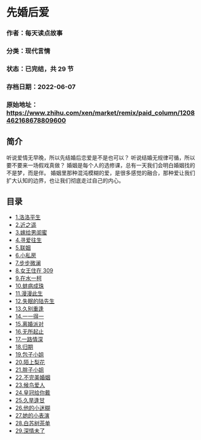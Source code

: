 # 先婚后爱

### 作者：每天读点故事

### 分类：现代言情

### 状态：已完结，共 29 节

### 存档日期：2022-06-07

### 原始地址：https://www.zhihu.com/xen/market/remix/paid_column/1208462168678809600


## 简介
听说爱情无早晚，所以先结婚后恋爱是不是也可以？
听说结婚无规律可循，所以要不要来一场假戏真做？
婚姻是每个人的选修课，总有一天我们会明白婚姻找的不是梦，而是伴。
婚姻里那种混沌模糊的爱，是很多感觉的融合，那种爱让我们扩大认知的边界，也让我们彻底走过自己的内心。 


  






## 目录
- [1.洛洛平生](1.洛洛平生.md)<!-- 2020-02-12 02:17 -->
- [2.近之遥](2.近之遥.md)<!-- 2020-02-12 02:39 -->
- [3.嫁给男闺蜜](3.嫁给男闺蜜.md)<!-- 2020-02-12 03:14 -->
- [4.寻爱往生](4.寻爱往生.md)<!-- 2020-02-12 08:15 -->
- [5.联姻](5.联姻.md)<!-- 2020-02-12 08:26 -->
- [6.小私房](6.小私房.md)<!-- 2020-02-06 03:25 -->
- [7.步步微澜](7.步步微澜.md)<!-- 2020-02-06 03:27 -->
- [8.女王住在 309](8.女王住在%20309.md)<!-- 2020-02-06 03:34 -->
- [9.在水一柯](9.在水一柯.md)<!-- 2020-02-06 03:39 -->
- [10.蚌病成珠](10.蚌病成珠.md)<!-- 2020-02-06 03:43 -->
- [11.漫漫此生](11.漫漫此生.md)<!-- 2020-02-06 10:14 -->
- [12.失眠的陆先生](12.失眠的陆先生.md)<!-- 2020-02-06 10:15 -->
- [13.久别重逢](13.久别重逢.md)<!-- 2020-02-06 10:15 -->
- [14.一一得一](14.一一得一.md)<!-- 2020-02-06 10:16 -->
- [15.离婚派对](15.离婚派对.md)<!-- 2020-02-06 10:18 -->
- [16.无所起止](16.无所起止.md)<!-- 2020-02-28 07:59 -->
- [17.一路情深](17.一路情深.md)<!-- 2020-02-28 08:11 -->
- [18.归期](18.归期.md)<!-- 2020-02-28 09:08 -->
- [19.包子小姐](19.包子小姐.md)<!-- 2020-03-02 03:04 -->
- [20.陌上梨花](20.陌上梨花.md)<!-- 2020-02-06 10:34 -->
- [21.胖子小姐](21.胖子小姐.md)<!-- 2020-03-02 04:42 -->
- [22.不完美婚姻](22.不完美婚姻.md)<!-- 2020-03-02 04:57 -->
- [23.候鸟爱人](23.候鸟爱人.md)<!-- 2020-03-02 05:14 -->
- [24.皇冠给你戴](24.皇冠给你戴.md)<!-- 2020-03-02 05:28 -->
- [25.久旱逢甘](25.久旱逢甘.md)<!-- 2020-02-06 10:41 -->
- [26.他的小迷糊](26.他的小迷糊.md)<!-- 2020-02-06 10:42 -->
- [27.她的小表演](27.她的小表演.md)<!-- 2020-02-06 10:43 -->
- [28.白苏树茶单](28.白苏树茶单.md)<!-- 2020-02-06 10:44 -->
- [29.深情未了](29.深情未了.md)<!-- 2020-02-06 10:45 -->